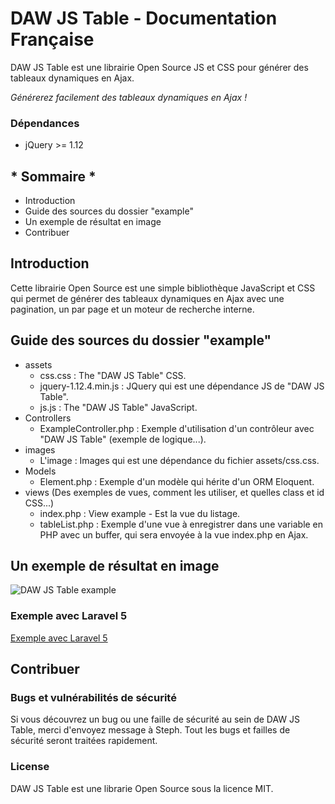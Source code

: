 # DAW JS Table - Documentation Française

DAW JS Table est une librairie Open Source JS et CSS pour générer des tableaux dynamiques en Ajax.

*Générerez facilement des tableaux dynamiques en Ajax !*




### Dépendances

* jQuery >= 1.12






## * Sommaire *

* Introduction
* Guide des sources du dossier "example"
* Un exemple de résultat en image
* Contribuer






## Introduction

Cette librairie Open Source est une simple bibliothèque JavaScript et CSS qui permet de générer des tableaux dynamiques en Ajax avec une pagination, un par page et un moteur de recherche interne.






## Guide des sources du dossier "example"

* assets
    * css.css : The "DAW JS Table" CSS.
    * jquery-1.12.4.min.js : JQuery qui est une dépendance JS de "DAW JS Table".
    * js.js : The "DAW JS Table" JavaScript.
* Controllers
    * ExampleController.php : Exemple d'utilisation d'un contrôleur avec "DAW JS Table" (exemple de logique...).
* images
    * L'image : Images qui est une dépendance du fichier assets/css.css.
* Models
    * Element.php : Exemple d'un modèle qui hérite d'un ORM Eloquent.
* views (Des exemples de vues, comment les utiliser, et quelles class et id CSS...)
    * index.php : View example - Est la vue du listage.
    * tableList.php : Exemple d'une vue à enregistrer dans une variable en PHP avec un buffer, qui sera envoyée à la vue index.php en Ajax.






## Un exemple de résultat en image

![DAW JS Table example](https://www.devandweb.fr/medias/upload/package/daw-js-table-example.png)






### Exemple avec Laravel 5

[Exemple avec Laravel 5](https://github.com/stephweb/daw-js-table-with-laravel5-framework)






## Contribuer

### Bugs et vulnérabilités de sécurité

Si vous découvrez un bug ou une faille de sécurité au sein de DAW JS Table, merci d'envoyez message à Steph. Tout les bugs et failles de sécurité seront traitées rapidement.




### License

DAW JS Table est une librarie Open Source sous la licence MIT.
